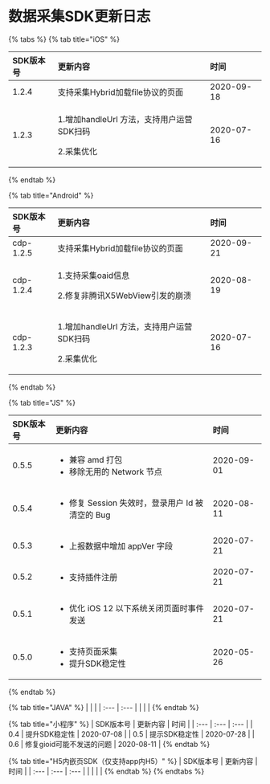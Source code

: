 # 数据采集SDK更新日志

{% tabs %}
{% tab title="iOS" %}
<table>
  <thead>
    <tr>
      <th style="text-align:left">SDK&#x7248;&#x672C;&#x53F7;</th>
      <th style="text-align:left">&#x66F4;&#x65B0;&#x5185;&#x5BB9;</th>
      <th style="text-align:left">&#x65F6;&#x95F4;</th>
    </tr>
  </thead>
  <tbody>
    <tr>
      <td style="text-align:left">1.2.4</td>
      <td style="text-align:left">&#x652F;&#x6301;&#x91C7;&#x96C6;Hybrid&#x52A0;&#x8F7D;file&#x534F;&#x8BAE;&#x7684;&#x9875;&#x9762;</td>
      <td
      style="text-align:left">2020-09-18</td>
    </tr>
    <tr>
      <td style="text-align:left">1.2.3</td>
      <td style="text-align:left">
        <p>1.&#x589E;&#x52A0;handleUrl &#x65B9;&#x6CD5;&#xFF0C;&#x652F;&#x6301;&#x7528;&#x6237;&#x8FD0;&#x8425;SDK&#x626B;&#x7801;</p>
        <p>2.&#x91C7;&#x96C6;&#x4F18;&#x5316;</p>
      </td>
      <td style="text-align:left">2020-07-16</td>
    </tr>
  </tbody>
</table>
{% endtab %}

{% tab title="Android" %}
<table>
  <thead>
    <tr>
      <th style="text-align:left">SDK&#x7248;&#x672C;&#x53F7;</th>
      <th style="text-align:left">&#x66F4;&#x65B0;&#x5185;&#x5BB9;</th>
      <th style="text-align:left">&#x65F6;&#x95F4;</th>
    </tr>
  </thead>
  <tbody>
    <tr>
      <td style="text-align:left">cdp-1.2.5</td>
      <td style="text-align:left">&#x652F;&#x6301;&#x91C7;&#x96C6;Hybrid&#x52A0;&#x8F7D;file&#x534F;&#x8BAE;&#x7684;&#x9875;&#x9762;</td>
      <td
      style="text-align:left">2020-09-21</td>
    </tr>
    <tr>
      <td style="text-align:left">cdp-1.2.4</td>
      <td style="text-align:left">
        <p>1.&#x652F;&#x6301;&#x91C7;&#x96C6;oaid&#x4FE1;&#x606F;</p>
        <p>2.&#x4FEE;&#x590D;&#x975E;&#x817E;&#x8BAF;X5WebView&#x5F15;&#x53D1;&#x7684;&#x5D29;&#x6E83;</p>
      </td>
      <td style="text-align:left">2020-08-19</td>
    </tr>
    <tr>
      <td style="text-align:left">cdp-1.2.3</td>
      <td style="text-align:left">
        <p>1.&#x589E;&#x52A0;handleUrl &#x65B9;&#x6CD5;&#xFF0C;&#x652F;&#x6301;&#x7528;&#x6237;&#x8FD0;&#x8425;SDK&#x626B;&#x7801;</p>
        <p>2.&#x91C7;&#x96C6;&#x4F18;&#x5316;</p>
      </td>
      <td style="text-align:left">2020-07-16</td>
    </tr>
  </tbody>
</table>
{% endtab %}

{% tab title="JS" %}
<table>
  <thead>
    <tr>
      <th style="text-align:left">SDK&#x7248;&#x672C;&#x53F7;</th>
      <th style="text-align:left">&#x66F4;&#x65B0;&#x5185;&#x5BB9;</th>
      <th style="text-align:left">&#x65F6;&#x95F4;</th>
    </tr>
  </thead>
  <tbody>
    <tr>
      <td style="text-align:left">0.5.5</td>
      <td style="text-align:left">
        <ul>
          <li>&#x517C;&#x5BB9; amd &#x6253;&#x5305;</li>
          <li>&#x79FB;&#x9664;&#x65E0;&#x7528;&#x7684; Network &#x8282;&#x70B9;</li>
        </ul>
      </td>
      <td style="text-align:left">2020-09-01</td>
    </tr>
    <tr>
      <td style="text-align:left">0.5.4</td>
      <td style="text-align:left">
        <ul>
          <li>&#x4FEE;&#x590D; Session &#x5931;&#x6548;&#x65F6;&#xFF0C;&#x767B;&#x5F55;&#x7528;&#x6237;
            Id &#x88AB;&#x6E05;&#x7A7A;&#x7684; Bug</li>
        </ul>
      </td>
      <td style="text-align:left">2020-08-11</td>
    </tr>
    <tr>
      <td style="text-align:left">0.5.3</td>
      <td style="text-align:left">
        <ul>
          <li>&#x4E0A;&#x62A5;&#x6570;&#x636E;&#x4E2D;&#x589E;&#x52A0; appVer &#x5B57;&#x6BB5;</li>
        </ul>
      </td>
      <td style="text-align:left">2020-07-21</td>
    </tr>
    <tr>
      <td style="text-align:left">0.5.2</td>
      <td style="text-align:left">
        <ul>
          <li>&#x652F;&#x6301;&#x63D2;&#x4EF6;&#x6CE8;&#x518C;</li>
        </ul>
      </td>
      <td style="text-align:left">2020-07-21</td>
    </tr>
    <tr>
      <td style="text-align:left">0.5.1</td>
      <td style="text-align:left">
        <ul>
          <li>&#x4F18;&#x5316; iOS 12 &#x4EE5;&#x4E0B;&#x7CFB;&#x7EDF;&#x5173;&#x95ED;&#x9875;&#x9762;&#x65F6;&#x4E8B;&#x4EF6;&#x53D1;&#x9001;</li>
        </ul>
      </td>
      <td style="text-align:left">2020-07-21</td>
    </tr>
    <tr>
      <td style="text-align:left">0.5.0</td>
      <td style="text-align:left">
        <ul>
          <li>&#x652F;&#x6301;&#x9875;&#x9762;&#x91C7;&#x96C6;</li>
          <li>&#x63D0;&#x5347;SDK&#x7A33;&#x5B9A;&#x6027;</li>
        </ul>
      </td>
      <td style="text-align:left">2020-05-26</td>
    </tr>
  </tbody>
</table>
{% endtab %}

{% tab title="JAVA" %}
|  |  |
| :--- | :--- |
|  |  |
{% endtab %}

{% tab title="小程序" %}
| SDK版本号 | 更新内容 | 时间 |
| :--- | :--- | :--- |
| 0.4 | 提升SDK稳定性 | 2020-07-08 |
| 0.5 | 提示SDK稳定性 | 2020-07-28 |
| 0.6 | 修复gioid可能不发送的问题 | 2020-08-11 |
{% endtab %}

{% tab title="H5内嵌页SDK（仅支持app内H5）" %}
| SDK版本号 | 更新内容 | 时间 |
| :--- | :--- | :--- |
|  |  |  |
{% endtab %}
{% endtabs %}



